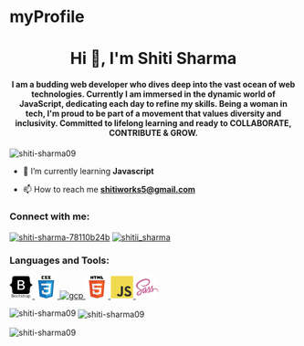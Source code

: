 # myProfile



<h1 align="center">Hi 👋, I'm Shiti Sharma</h1>
<h4 align="center">I am a budding web developer who dives deep into the vast ocean of web technologies. Currently I am immersed in the dynamic world of JavaScript, dedicating each day to refine my skills. Being a woman in tech, I'm proud to be part of a movement that values diversity and inclusivity. Committed to lifelong learning and ready to COLLABORATE, CONTRIBUTE & GROW.</h4>

<p align="left"> <img src="https://komarev.com/ghpvc/?username=shiti-sharma09&label=Profile%20views&color=0e75b6&style=flat" alt="shiti-sharma09" /> </p>

- 🌱 I’m currently learning **Javascript**

- 📫 How to reach me **shitiworks5@gmail.com**

<h3 align="left">Connect with me:</h3>
<p align="left">
<a href="https://linkedin.com/in/shiti-sharma-78110b24b" target="blank"><img align="center" src="https://raw.githubusercontent.com/rahuldkjain/github-profile-readme-generator/master/src/images/icons/Social/linked-in-alt.svg" alt="shiti-sharma-78110b24b" height="30" width="40" /></a>
<a href="https://instagram.com/shitii_sharma" target="blank"><img align="center" src="https://raw.githubusercontent.com/rahuldkjain/github-profile-readme-generator/master/src/images/icons/Social/instagram.svg" alt="shitii_sharma" height="30" width="40" /></a>
</p>

<h3 align="left">Languages and Tools:</h3>
<p align="left"> <a href="https://getbootstrap.com" target="_blank" rel="noreferrer"> <img src="https://raw.githubusercontent.com/devicons/devicon/master/icons/bootstrap/bootstrap-plain-wordmark.svg" alt="bootstrap" width="40" height="40"/> </a> <a href="https://www.w3schools.com/css/" target="_blank" rel="noreferrer"> <img src="https://raw.githubusercontent.com/devicons/devicon/master/icons/css3/css3-original-wordmark.svg" alt="css3" width="40" height="40"/> </a> <a href="https://cloud.google.com" target="_blank" rel="noreferrer"> <img src="https://www.vectorlogo.zone/logos/google_cloud/google_cloud-icon.svg" alt="gcp" width="40" height="40"/> </a> <a href="https://www.w3.org/html/" target="_blank" rel="noreferrer"> <img src="https://raw.githubusercontent.com/devicons/devicon/master/icons/html5/html5-original-wordmark.svg" alt="html5" width="40" height="40"/> </a> <a href="https://developer.mozilla.org/en-US/docs/Web/JavaScript" target="_blank" rel="noreferrer"> <img src="https://raw.githubusercontent.com/devicons/devicon/master/icons/javascript/javascript-original.svg" alt="javascript" width="40" height="40"/> </a> <a href="https://sass-lang.com" target="_blank" rel="noreferrer"> <img src="https://raw.githubusercontent.com/devicons/devicon/master/icons/sass/sass-original.svg" alt="sass" width="40" height="40"/> </a> </p>

<p><img align="left" src="https://github-readme-stats.vercel.app/api/top-langs?username=shiti-sharma09&show_icons=true&locale=en&layout=compact" alt="shiti-sharma09" /></p>

<p>&nbsp;<img align="center" src="https://github-readme-stats.vercel.app/api?username=shiti-sharma09&show_icons=true&locale=en" alt="shiti-sharma09" /></p>

<p><img align="center" src="https://github-readme-streak-stats.herokuapp.com/?user=shiti-sharma09&" alt="shiti-sharma09" /></p>
